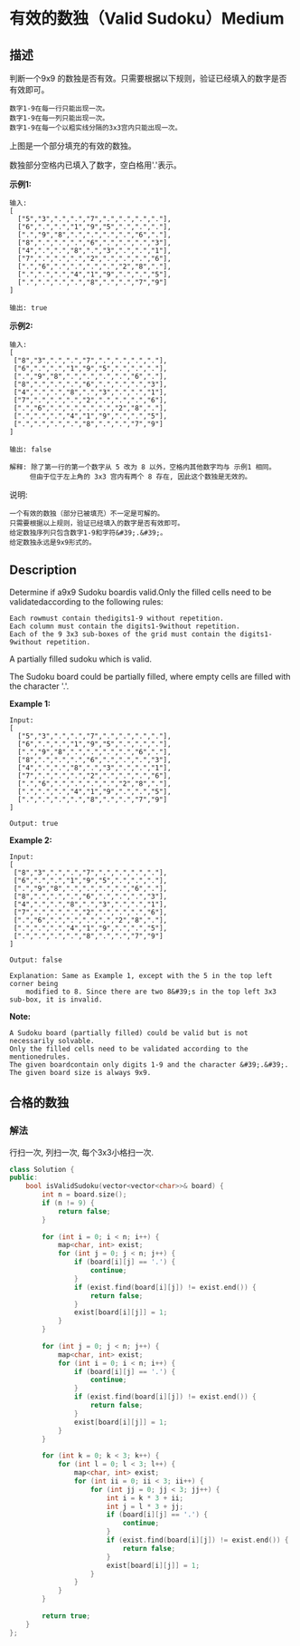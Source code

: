 # 有效的数独（Valid Sudoku）Medium
## 描述
判断一个9x9 的数独是否有效。只需要根据以下规则，验证已经填入的数字是否有效即可。


	数字1-9在每一行只能出现一次。
	数字1-9在每一列只能出现一次。
	数字1-9在每一个以粗实线分隔的3x3宫内只能出现一次。




上图是一个部分填充的有效的数独。

数独部分空格内已填入了数字，空白格用&#39;.&#39;表示。

**示例1:**
```
输入:
[
  ["5","3",".",".","7",".",".",".","."],
  ["6",".",".","1","9","5",".",".","."],
  [".","9","8",".",".",".",".","6","."],
  ["8",".",".",".","6",".",".",".","3"],
  ["4",".",".","8",".","3",".",".","1"],
  ["7",".",".",".","2",".",".",".","6"],
  [".","6",".",".",".",".","2","8","."],
  [".",".",".","4","1","9",".",".","5"],
  [".",".",".",".","8",".",".","7","9"]
]

输出: true
```


**示例2:**
```
输入:
[
 ["8","3",".",".","7",".",".",".","."],
 ["6",".",".","1","9","5",".",".","."],
 [".","9","8",".",".",".",".","6","."],
 ["8",".",".",".","6",".",".",".","3"],
 ["4",".",".","8",".","3",".",".","1"],
 ["7",".",".",".","2",".",".",".","6"],
 [".","6",".",".",".",".","2","8","."],
 [".",".",".","4","1","9",".",".","5"],
 [".",".",".",".","8",".",".","7","9"]
]

输出: false

解释: 除了第一行的第一个数字从 5 改为 8 以外，空格内其他数字均与 示例1 相同。
     但由于位于左上角的 3x3 宫内有两个 8 存在, 因此这个数独是无效的。
```

说明:


	一个有效的数独（部分已被填充）不一定是可解的。
	只需要根据以上规则，验证已经填入的数字是否有效即可。
	给定数独序列只包含数字1-9和字符&#39;.&#39;。
	给定数独永远是9x9形式的。

## Description
Determine if a9x9 Sudoku boardis valid.Only the filled cells need to be validatedaccording to the following rules:


	Each rowmust contain thedigits1-9 without repetition.
	Each column must contain the digits1-9without repetition.
	Each of the 9 3x3 sub-boxes of the grid must contain the digits1-9without repetition.



A partially filled sudoku which is valid.

The Sudoku board could be partially filled, where empty cells are filled with the character &#39;.&#39;.

**Example 1:**
```
Input:
[
  ["5","3",".",".","7",".",".",".","."],
  ["6",".",".","1","9","5",".",".","."],
  [".","9","8",".",".",".",".","6","."],
  ["8",".",".",".","6",".",".",".","3"],
  ["4",".",".","8",".","3",".",".","1"],
  ["7",".",".",".","2",".",".",".","6"],
  [".","6",".",".",".",".","2","8","."],
  [".",".",".","4","1","9",".",".","5"],
  [".",".",".",".","8",".",".","7","9"]
]

Output: true
```


**Example 2:**
```
Input:
[
 ["8","3",".",".","7",".",".",".","."],
 ["6",".",".","1","9","5",".",".","."],
 [".","9","8",".",".",".",".","6","."],
 ["8",".",".",".","6",".",".",".","3"],
 ["4",".",".","8",".","3",".",".","1"],
 ["7",".",".",".","2",".",".",".","6"],
 [".","6",".",".",".",".","2","8","."],
 [".",".",".","4","1","9",".",".","5"],
 [".",".",".",".","8",".",".","7","9"]
]

Output: false

Explanation: Same as Example 1, except with the 5 in the top left corner being 
    modified to 8. Since there are two 8&#39;s in the top left 3x3 sub-box, it is invalid.
```
**Note:**



	A Sudoku board (partially filled) could be valid but is not necessarily solvable.
	Only the filled cells need to be validated according to the mentionedrules.
	The given boardcontain only digits 1-9 and the character &#39;.&#39;.
	The given board size is always 9x9.



## 合格的数独
### 解法
行扫一次, 列扫一次, 每个3x3小格扫一次.
```c++
class Solution {
public:
    bool isValidSudoku(vector<vector<char>>& board) {
        int n = board.size();
        if (n != 9) {
            return false;
        }
        
        for (int i = 0; i < n; i++) {
            map<char, int> exist;
            for (int j = 0; j < n; j++) {
                if (board[i][j] == '.') {
                    continue;
                }
                if (exist.find(board[i][j]) != exist.end()) {
                    return false;
                }
                exist[board[i][j]] = 1;
            }
        }
        
        for (int j = 0; j < n; j++) {
            map<char, int> exist;
            for (int i = 0; i < n; i++) {
                if (board[i][j] == '.') {
                    continue;
                }
                if (exist.find(board[i][j]) != exist.end()) {
                    return false;
                }
                exist[board[i][j]] = 1;
            }
        }
        
        for (int k = 0; k < 3; k++) {
            for (int l = 0; l < 3; l++) {
                map<char, int> exist;
                for (int ii = 0; ii < 3; ii++) {
                    for (int jj = 0; jj < 3; jj++) {
                        int i = k * 3 + ii;
                        int j = l * 3 + jj;
                        if (board[i][j] == '.') {
                            continue;
                        }
                        if (exist.find(board[i][j]) != exist.end()) {
                            return false;
                        }
                        exist[board[i][j]] = 1;
                    }
                }
            }
        }
        
        return true;
    }
};
```